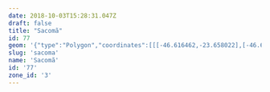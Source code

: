 ```yaml
---
date: 2018-10-03T15:28:31.047Z
draft: false
title: "Sacomã"
id: 77
geom: '{"type":"Polygon","coordinates":[[[-46.616462,-23.658022],[-46.616285,-23.657993],[-46.615971,-23.658449],[-46.615831,-23.658391],[-46.615263,-23.658795],[-46.61502,-23.659742],[-46.614592,-23.660153],[-46.614215,-23.660252],[-46.611982,-23.659122],[-46.610942,-23.658742],[-46.610353,-23.658655],[-46.609956,-23.658369],[-46.60983,-23.658342],[-46.609661,-23.658176],[-46.609277,-23.658114],[-46.609282,-23.658026],[-46.609112,-23.657927],[-46.608873,-23.657893],[-46.608479,-23.657445],[-46.607884,-23.656911],[-46.60773,-23.656969],[-46.607549,-23.656905],[-46.607356,-23.656709],[-46.606821,-23.656385],[-46.606578,-23.656389],[-46.606289,-23.656276],[-46.605888,-23.65624],[-46.605327,-23.656052],[-46.604672,-23.656103],[-46.604385,-23.656187],[-46.604204,-23.656079],[-46.603886,-23.656157],[-46.60373,-23.656058],[-46.603437,-23.65599],[-46.603117,-23.655798],[-46.60304,-23.655531],[-46.602622,-23.655336],[-46.602487,-23.655066],[-46.60231,-23.654952],[-46.602477,-23.654681],[-46.601157,-23.654276],[-46.601227,-23.654003],[-46.600965,-23.653784],[-46.60018,-23.653624],[-46.599814,-23.653433],[-46.599363,-23.653066],[-46.599086,-23.652966],[-46.598149,-23.653103],[-46.597189,-23.652888],[-46.596751,-23.652888],[-46.596472,-23.652805],[-46.595873,-23.652322],[-46.59552,-23.651674],[-46.594975,-23.65164],[-46.59372,-23.65088],[-46.593265,-23.650861],[-46.593005,-23.650765],[-46.592152,-23.650111],[-46.590864,-23.649485],[-46.589969,-23.648971],[-46.589577,-23.648612],[-46.587964,-23.647502],[-46.587642,-23.647219],[-46.584608,-23.6452],[-46.584939,-23.644804],[-46.584808,-23.644547],[-46.584501,-23.644177],[-46.584211,-23.643193],[-46.58347,-23.641478],[-46.583393,-23.641153],[-46.584649,-23.63672],[-46.584992,-23.63538],[-46.585006,-23.635064],[-46.58474,-23.634193],[-46.584254,-23.633644],[-46.583491,-23.633091],[-46.582608,-23.632649],[-46.582317,-23.632383],[-46.581978,-23.631617],[-46.58141,-23.629165],[-46.581436,-23.628725],[-46.581583,-23.628166],[-46.581765,-23.627926],[-46.58264,-23.627148],[-46.58306,-23.626597],[-46.583254,-23.626182],[-46.583258,-23.625737],[-46.583034,-23.625276],[-46.582767,-23.624163],[-46.582413,-23.621877],[-46.58186,-23.618923],[-46.581702,-23.617597],[-46.581376,-23.616134],[-46.581328,-23.615616],[-46.580658,-23.612052],[-46.583081,-23.611146],[-46.585497,-23.610701],[-46.585905,-23.610716],[-46.58622,-23.61066],[-46.586642,-23.610493],[-46.588389,-23.610174],[-46.588609,-23.610191],[-46.589592,-23.609779],[-46.593438,-23.606814],[-46.594041,-23.606191],[-46.595568,-23.604967],[-46.59585,-23.604862],[-46.595939,-23.604659],[-46.596846,-23.603934],[-46.597156,-23.603617],[-46.597892,-23.602685],[-46.598401,-23.601901],[-46.598524,-23.601816],[-46.598639,-23.601821],[-46.598795,-23.601928],[-46.599663,-23.602976],[-46.600374,-23.60351],[-46.601907,-23.604172],[-46.601593,-23.604238],[-46.602123,-23.60416],[-46.602659,-23.604184],[-46.60297,-23.60425],[-46.603269,-23.604403],[-46.604462,-23.60551],[-46.605157,-23.606342],[-46.605367,-23.606762],[-46.608502,-23.615073],[-46.611397,-23.621282],[-46.61227,-23.622857],[-46.61213,-23.622763],[-46.612041,-23.62277],[-46.611798,-23.624663],[-46.611663,-23.625161],[-46.611183,-23.625101],[-46.611142,-23.625144],[-46.611111,-23.625325],[-46.611178,-23.625771],[-46.611087,-23.625926],[-46.610794,-23.626141],[-46.610713,-23.626565],[-46.610518,-23.626874],[-46.610558,-23.627446],[-46.610347,-23.627834],[-46.610256,-23.628599],[-46.609497,-23.630542],[-46.609056,-23.632069],[-46.609003,-23.633049],[-46.609138,-23.633541],[-46.609105,-23.633845],[-46.609269,-23.634034],[-46.609342,-23.634259],[-46.609619,-23.634533],[-46.610121,-23.635265],[-46.610344,-23.635865],[-46.610676,-23.636006],[-46.610895,-23.636193],[-46.611167,-23.637552],[-46.611166,-23.63806],[-46.611287,-23.638468],[-46.61151,-23.638877],[-46.611717,-23.639611],[-46.611807,-23.639726],[-46.612369,-23.639882],[-46.613759,-23.640137],[-46.613869,-23.640413],[-46.61388,-23.640693],[-46.61372,-23.641281],[-46.613284,-23.641779],[-46.613065,-23.6422],[-46.612616,-23.642709],[-46.612523,-23.643074],[-46.612622,-23.643814],[-46.613133,-23.644862],[-46.613675,-23.64577],[-46.613883,-23.646393],[-46.613892,-23.646658],[-46.613587,-23.647684],[-46.613481,-23.648557],[-46.614039,-23.650304],[-46.614439,-23.651165],[-46.614524,-23.651477],[-46.614483,-23.652],[-46.613855,-23.65401],[-46.613775,-23.65476],[-46.615694,-23.657682],[-46.616462,-23.658022]]]}'
slug: 'sacoma'
name: 'Sacomã'
id: '77'
zone_id: '3'
---
```

		